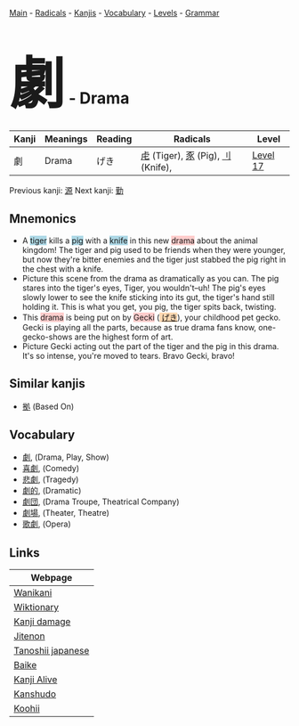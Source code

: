 <style> bigfont {font-size: 100px}</style>
[Main](../README.md) -
[Radicals](../radicals.md) -
[Kanjis](../kanjis.md) -
[Vocabulary](../vocabulary.md) -
[Levels](../levels.md) -
[Grammar](../grammar.md)
# <bigfont> 劇</bigfont> - Drama 

| Kanji | Meanings | Reading | Radicals | Level |
| --- | --- | --- | --- | --- |
| 劇 | Drama | げき | [虍](../radicals/虍.md) (Tiger), [豕](../radicals/豕.md) (Pig), [刂](../radicals/刂.md) (Knife),  | [Level 17](../levels/wk_level17.md) |

Previous kanji: [源](源.md) Next kanji: [勤](勤.md) 

## Mnemonics
 * A <span style="background-color:#ADD8E6"> tiger</span> kills a <span style="background-color:#ADD8E6"> pig</span> with a <span style="background-color:#ADD8E6"> knife</span> in this new <span style="background-color:#ffcccb"> drama</span> about the animal kingdom! The tiger and pig used to be friends when they were younger, but now they're bitter enemies and the tiger just stabbed the pig right in the chest with a knife.
* Picture this scene from the drama as dramatically as you can. The pig stares into the tiger's eyes, Tiger, you wouldn't–uh! The pig's eyes slowly lower to see the knife sticking into its gut, the tiger's hand still holding it. This is what you get, you pig, the tiger spits back, twisting.
* This <span style="background-color:#ffcccb"> drama</span> is being put on by <span style="background-color:#ffcccb"> Gecki</span> (<span style="background-color:#fed8b1"> [げき](https://jisho.org/search/げき)</span>), your childhood pet gecko. Gecki is playing all the parts, because as true drama fans know, one-gecko-shows are the highest form of art.
* Picture Gecki acting out the part of the tiger and the pig in this drama. It's so intense, you're moved to tears. Bravo Gecki, bravo!


## Similar kanjis
 * [拠](拠.md) (Based On)


## Vocabulary
 * [劇](../vocabulary/劇.md), (Drama, Play, Show)
* [喜劇](../vocabulary/劇.md), (Comedy)
* [悲劇](../vocabulary/劇.md), (Tragedy)
* [劇的](../vocabulary/劇.md), (Dramatic)
* [劇団](../vocabulary/劇.md), (Drama Troupe, Theatrical Company)
* [劇場](../vocabulary/劇.md), (Theater, Theatre)
* [歌劇](../vocabulary/劇.md), (Opera)



## Links 

| Webpage |
| --- |
| [Wanikani          ](https://www.wanikani.com/kanji/劇) |
| [Wiktionary        ](https://en.wiktionary.org/wiki/劇) |
| [Kanji damage      ](http://www.kanjidamage.com/kanji/search?utf8=✓&q=劇) |
| [Jitenon           ](https://jitenon.com/kanji/劇) |
| [Tanoshii japanese ](https://www.tanoshiijapanese.com/dictionary/kanji.cfm?k=劇) |
| [Baike             ](https://baike.baidu.com/item/劇) |
| [Kanji Alive       ](https://app.kanjialive.com/劇) |
| [Kanshudo          ](https://www.kanshudo.com/searchmn?q=劇) |
| [Koohii            ](https://kanji.koohii.com/study/kanji/劇) |

